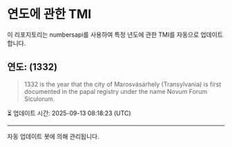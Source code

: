 
# 연도에 관한 TMI

이 리포지토리는 numbersapi를 사용하여 특정 년도에 관한 TMI를 자동으로 업데이트합니다.

## 연도: (1332)
> 1332 is the year that the city of Marosvásárhely (Transylvania) is first documented in the papal registry under the name Novum Forum Siculorum.

⏳ 업데이트 시간: 2025-09-13 08:18:23 (UTC)

---
자동 업데이트 봇에 의해 관리됩니다.
